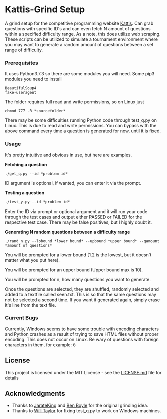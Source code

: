 # Kattis-Grind Setup
A grind setup for the competitive programming website [Kattis](https://open.kattis.com). Can grab questions with specific ID's and can even fetch N amount of questions within a specified difficulty range.
As a note, this does utilize web scraping. 
These scripts can be utilized to simulate a tournament environment where you may want to generate a random amount of questions between a set range of difficulty.

### Prerequisites
It uses Python3.7.3 so there are some modules you will need.
Some pip3 modules you need to install
```
BeautifulSoup4
fake-useragent
```
The folder requires full read and write permissions, so on Linux just 
```
chmod 777 -R *sourcefolder*
```
There may be some difficulties running Python code through test_q.py on Linux. This is due to read and write permissions. You can bypass with the above command every time a question is generated for now, until it is fixed.

### Usage
It's pretty intuitive and obvious in use, but here are examples.

**Fetching a question**
```
./get_q.py --id *problem id*
```
ID argument is optional, if wanted, you can enter it via the prompt.

**Testing a question**
```
./test_y.py --id *problem id*
```
Enter the ID via prompt or optional argument and it will run your code through the test cases and output either PASSED or FAILED for the respective test case. There may be false positives, but I highly doubt it.

**Generating N random questions between a difficulty range**
```
./rand_n.py --lobound *lower bound* --upbound *upper bound* --qamount *amount of questions*
```
You will be prompted for a lower bound (1.2 is the lowest, but it doesn't matter what you put here).

You will be prompted for an upper bound (Upper bound max is 10).

You will be prompted for n, how many questions you want to generate.

Once the questions are selected, they are shuffled, randomly selected and added to a textfile called seen.txt. This is so that the same questions may not be selected a second time. If you want it generated again, simply erase it's line from the text file.

### Current Bugs
Currently, Windows seems to have some trouble with encoding characters and Python crashes as a result of trying to save HTML files without proper encoding. This does not occur on Linux. Be wary of questions with foreign characters in them, for example: ő

## License
This project is licensed under the MIT License - see the [LICENSE.md](LICENSE) file for details

## Acknowledgments
* Thanks to [JarateKing](https://github.com/JarateKing) and [Ben Boyle](https://github.com/benbdevd) for the original grinding idea.
* Thanks to [Will Taylor](https://github.com/wtaylor17) for fixing test_q.py to work on Windows machines.
